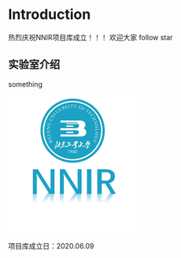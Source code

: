 Introduction 
===========================
热烈庆祝NNIR项目库成立！！！
欢迎大家 follow star

## 实验室介绍 

something

![image](https://github.com/BJUT-NNIR/Introduction/blob/master/NNIR.png)

项目库成立日：2020.06.09
